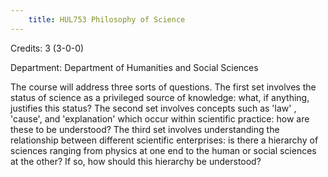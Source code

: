 ```yaml
---
    title: HUL753 Philosophy of Science
---
```

Credits: 3 (3-0-0)

Department: Department of Humanities and Social Sciences

The course will address three sorts of questions. The first set involves the status of science as a privileged source of knowledge: what, if anything, justifies this status? The second set involves concepts such as 'law' , 'cause', and 'explanation' which occur within scientific practice: how are these to be understood? The third set involves understanding the relationship between different scientific enterprises: is there a hierarchy of sciences ranging from physics at one end to the human or social sciences at the other? If so, how should this hierarchy be understood?